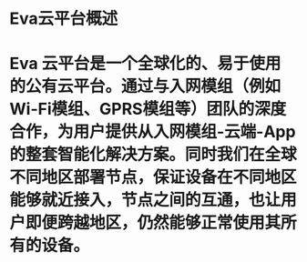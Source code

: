 # Eva云平台概述

# Eva 云平台是一个全球化的、易于使用的公有云平台。通过与入网模组（例如Wi-Fi模组、GPRS模组等）团队的深度合作，为用户提供从入网模组-云端-App的整套智能化解决方案。同时我们在全球不同地区部署节点，保证设备在不同地区能够就近接入，节点之间的互通，也让用户即便跨越地区，仍然能够正常使用其所有的设备。

# 



